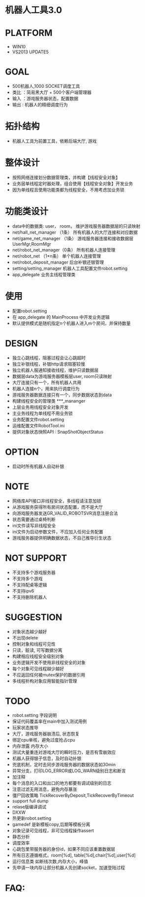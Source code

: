 # 机器人工具3.0

# PLATFORM
* WIN10
* VS2013 UPDATE5

# GOAL
* 500机器人,1000 SOCKET调度工具
* 类比 ：简易黑大厅 + 500个客户端管理器
* 输入 ：游戏服务器状态，配置数据
* 输出 : 机器人的精细调度行为

# 拓扑结构
* 机器人工具为前置工具，依赖后端大厅, 游戏

# 整体设计
* 按照网络连接划分数据管理类，并构建【线程安全对象】
* 业务层单线程定时器处理，组合使用【线程安全对象】开发业务
* 因为单线程且使用功能类都为线程安全，不用考虑加业务锁

# 功能类设计
* data中的数据类: user， room，  维护游戏服务器数据层的只读映射
* net/hall_net_manager （1条）   所有机器人的大厅连接和对应数据
* net/game_net_manager （1条）   游戏服务器连接和接收数据层UserMgr,RoomMgr
* net/robot_net_manager（0条）   所有机器人连接管理
* net/robot_net        （1*n条） 单个机器人连接管理
* net/robot_deposit_manager      后台补银还银管理  
* setting/setting_manager        机器人工具配置文件robot.setting
* app_delegate                   业务主线程管理类

# 使用
* 配置robot.setting
* 在 app_delegate 的 MainProcess 中开发业务逻辑
* 默认提供模式是随机指定n个机器人进入m个房间，并保持数量

# DESIGN
* 独立心跳线程，阻塞过程会让心跳超时
* 独立补银线程，补银http请求阻塞较慢
* 独立机器人服通知接收线程，维护只读数据层
* 数据层data为游戏服务器模板层user, room只读映射
* 大厅连接只有一个，所有机器人共用
* 机器人连接n个，用来执行调度行为
* 游戏服务器数据连接只有一个，同步数据状态到data
* 构建线程安全的管理类 ***_mananger
* 上层业务用线程安全对象开发
* 主业务线程为单线程不用业务锁
* 业务配置文件robot.setting
* 运维配置文件RobotTool.ini
* 提供对象状态快照API : SnapShotObjectStatus

# OPTION
* 启动时所有机器人自动补银

# NOTE
* 网络库API接口非线程安全，多线程请注意加锁
* 从游戏服务获得所有房间状态配置，而不是大厅
* 向游戏服务器发送GR_VALID_ROBOTSVR消息注册合法
* 状态需要通过桌椅判断
* ini文件读写非线程安全
* ini文件为启动参数文件，不应加入任何业务配置 
* 游戏服务器提供明确数据状态，不自己推导衍生状态

# NOT SUPPORT
* 不支持多个游戏服务器
* 不支持多个游戏
* 不支持配桌等逻辑
* 不支持ipv6
* 不支持删除机器人

# SUGGESTION
* 对象状态越少越好
* 不出现delete
* 控制对象和线程可见性
* 只读，脏读, 可写数据分离
* 构建相应线程安全级别对象
* 业务逻辑开发不使用非线程安全的对象
* 每个对象可见线程越少越好
* 不应返回任何被mutex保护的数据引用
* 多线程析构对象应用智能指针管理


# TODO
* robot.setting 字段说明
* 保证代码覆盖率在main中加入测试用例
* 玩家状态推导
* 大厅，游戏服务器崩溃后, 状态恢复
* 绑定cpu单核，避免过度抢占cpu
* 内存泄露 内存大小
* 测试大量重连对游戏大厅的瞬时压力，是否有雪崩效应
* 机器人获得银子信息，及时自动补银
* 兜底机制，定时去同步游戏服务器的数据状态如30min
* 异常分支，打印LOG_ERROR或LOG_WARN级别日志和断言
* 加注释
* 每个消息的入口和出口的地方都要有调试级别的日志
* 注意过滤无用消息，避免内存暴涨
* 僵尸回收策略 TickRecoverByDeposit,TickRecoverByTimeout
* support full dump
* relase版编译调试
* DXXW
* 热更新robot.setting
* gamedef 是新模板copy,后期等模板分离
* 对象记录可见线程，非可见线程操作assert
* 静态分析
* 调度效率
* 心跳包里带服务器的身份id，如果不同应该重置数据层
* 所有日志遵循格式，room[%d], table[%d],chair[%d],user[%d]
* 运行信息类 如断线次数,内存大小，峰值
* 先申请一块内存让部分机器人先创建socket，加速登陆过程

# FAQ:


